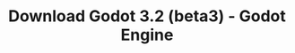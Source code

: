 ---
# Generated by /tools/generators/src/download_archive_generator !!! do not edit by hand !!!
title: 'Download Godot 3.2 (beta3) - Godot Engine'
type: 'download/archive'
name: '3.2'
flavor: 'beta3'
release_date: '2019-12-04T03:00:00-00:00'
release_notes: 'article/dev-snapshot-godot-3-2-beta-3/'
primaryPlatforms:
  - 'android.apk'
  - 'linux.64'
  - 'macos.universal'
  - 'windows.64'
  - 'linux_server.headless.64'
  - 'web'
  - 'templates'
links:
  android.apk:
    name: 'android.apk'
    title: 'Android'
    caption: 'APK Universal (ARM64 + ARMv7 + x86_64 + x86)'
    tags:
      - 'APK download'
      - 'ARM64/v7'
      - 'x86 (64 & 32 bit)'
    hosts:
      github_builds:
        regular: 'https://github.com/godotengine/godot-builds/releases/download/3.2-beta3/Godot_v3.2-beta3_android_editor.apk'
        mono: '#'
      github:
        regular: 'https://github.com/godotengine/godot/releases/download/3.2-beta3/Godot_v3.2-beta3_android_editor.apk'
        mono: '#'
  linux.64:
    name: 'linux.64'
    title: 'Linux'
    caption: 'Padrão (x86_64)'
    tags:
      - '64 bit'
    hosts:
      github_builds:
        regular: 'https://github.com/godotengine/godot-builds/releases/download/3.2-beta3/Godot_v3.2-beta3_x11.64.zip'
        mono: 'https://github.com/godotengine/godot-builds/releases/download/3.2-beta3/Godot_v3.2-beta3_mono_x11_64.zip'
      github:
        regular: 'https://github.com/godotengine/godot/releases/download/3.2-beta3/Godot_v3.2-beta3_x11.64.zip'
        mono: 'https://github.com/godotengine/godot/releases/download/3.2-beta3/Godot_v3.2-beta3_mono_x11_64.zip'
  macos.universal:
    name: 'macos.universal'
    title: 'macOS'
    caption: 'Universal (x86_64 + Silício da Apple)'
    tags:
      - 'Intel/Apple Silicon'
      - '64 bit'
    hosts:
      github_builds:
        regular: 'https://github.com/godotengine/godot-builds/releases/download/3.2-beta3/Godot_v3.2-beta3_osx.universal.zip'
        mono: 'https://github.com/godotengine/godot-builds/releases/download/3.2-beta3/Godot_v3.2-beta3_mono_osx.universal.zip'
      github:
        regular: 'https://github.com/godotengine/godot/releases/download/3.2-beta3/Godot_v3.2-beta3_osx.universal.zip'
        mono: 'https://github.com/godotengine/godot/releases/download/3.2-beta3/Godot_v3.2-beta3_mono_osx.universal.zip'
  windows.64:
    name: 'windows.64'
    title: 'Windows'
    caption: 'Padrão (x86_64)'
    tags:
      - '64 bit'
    hosts:
      github_builds:
        regular: 'https://github.com/godotengine/godot-builds/releases/download/3.2-beta3/Godot_v3.2-beta3_win64.exe.zip'
        mono: 'https://github.com/godotengine/godot-builds/releases/download/3.2-beta3/Godot_v3.2-beta3_mono_win64.zip'
      github:
        regular: 'https://github.com/godotengine/godot/releases/download/3.2-beta3/Godot_v3.2-beta3_win64.exe.zip'
        mono: 'https://github.com/godotengine/godot/releases/download/3.2-beta3/Godot_v3.2-beta3_mono_win64.zip'
  linux_server.headless.64:
    name: 'linux_server.headless.64'
    title: 'Linux Server'
    caption: 'Headless (x86_64)'
    tags:
      - '64 bit'
      - 'Headless'
    hosts:
      github_builds:
        regular: 'https://github.com/godotengine/godot-builds/releases/download/3.2-beta3/Godot_v3.2-beta3_linux_headless.64.zip'
        mono: 'https://github.com/godotengine/godot-builds/releases/download/3.2-beta3/Godot_v3.2-beta3_mono_linux_headless_64.zip'
      github:
        regular: 'https://github.com/godotengine/godot/releases/download/3.2-beta3/Godot_v3.2-beta3_linux_headless.64.zip'
        mono: 'https://github.com/godotengine/godot/releases/download/3.2-beta3/Godot_v3.2-beta3_mono_linux_headless_64.zip'
  web:
    name: 'web'
    title: 'Editor Web'
    caption: ''
    tags:
      - 'Self-hosted'
      - 'Cross-platform'
    hosts:
      github_builds:
        regular: 'https://github.com/godotengine/godot-builds/releases/download/3.2-beta3/Godot_v3.2-beta3_web_editor.zip'
        mono: '#'
      github:
        regular: 'https://github.com/godotengine/godot/releases/download/3.2-beta3/Godot_v3.2-beta3_web_editor.zip'
        mono: '#'
  linux.32:
    name: 'linux.32'
    title: 'Linux'
    caption: 'Padrão (x86)'
    tags:
      - '32 bit'
    hosts:
      github_builds:
        regular: 'https://github.com/godotengine/godot-builds/releases/download/3.2-beta3/Godot_v3.2-beta3_x11.32.zip'
        mono: 'https://github.com/godotengine/godot-builds/releases/download/3.2-beta3/Godot_v3.2-beta3_mono_x11_32.zip'
      github:
        regular: 'https://github.com/godotengine/godot/releases/download/3.2-beta3/Godot_v3.2-beta3_x11.32.zip'
        mono: 'https://github.com/godotengine/godot/releases/download/3.2-beta3/Godot_v3.2-beta3_mono_x11_32.zip'
  windows.32:
    name: 'windows.32'
    title: 'Windows'
    caption: 'Padrão (x86)'
    tags:
      - '32 bit'
    hosts:
      github_builds:
        regular: 'https://github.com/godotengine/godot-builds/releases/download/3.2-beta3/Godot_v3.2-beta3_win32.exe.zip'
        mono: 'https://github.com/godotengine/godot-builds/releases/download/3.2-beta3/Godot_v3.2-beta3_mono_win32.zip'
      github:
        regular: 'https://github.com/godotengine/godot/releases/download/3.2-beta3/Godot_v3.2-beta3_win32.exe.zip'
        mono: 'https://github.com/godotengine/godot/releases/download/3.2-beta3/Godot_v3.2-beta3_mono_win32.zip'
  linux_server.64:
    name: 'linux_server.64'
    title: 'Servidor Linux'
    caption: 'Padrão (x86_64)'
    tags:
      - '64 bit'
    hosts:
      github_builds:
        regular: 'https://github.com/godotengine/godot-builds/releases/download/3.2-beta3/Godot_v3.2-beta3_linux_server.64.zip'
        mono: 'https://github.com/godotengine/godot-builds/releases/download/3.2-beta3/Godot_v3.2-beta3_mono_linux_server_64.zip'
      github:
        regular: 'https://github.com/godotengine/godot/releases/download/3.2-beta3/Godot_v3.2-beta3_linux_server.64.zip'
        mono: 'https://github.com/godotengine/godot/releases/download/3.2-beta3/Godot_v3.2-beta3_mono_linux_server_64.zip'
  aar_library:
    name: 'aar_library'
    title: 'Biblioteca de AAR'
    caption: ''
    tags:
      - 'Android plugins'
      - 'Java'
      - 'Kotlin'
    hosts:
      github_builds:
        regular: 'https://github.com/godotengine/godot-builds/releases/download/3.2-beta3/godot-lib.3.2.beta3.release.aar'
        mono: 'https://github.com/godotengine/godot-builds/releases/download/3.2-beta3/godot-lib.3.2.beta3.mono.release.aar'
      github:
        regular: 'https://github.com/godotengine/godot/releases/download/3.2-beta3/godot-lib.3.2.beta3.release.aar'
        mono: 'https://github.com/godotengine/godot/releases/download/3.2-beta3/godot-lib.3.2.beta3.mono.release.aar'
  templates:
    name: 'templates'
    title: 'Modelos de exportação'
    caption: ''
    tags:
      - 'Utilizado para exportar os seus jogos para todas as plataformas suportadas'
    hosts:
      github_builds:
        regular: 'https://github.com/godotengine/godot-builds/releases/download/3.2-beta3/Godot_v3.2-beta3_export_templates.tpz'
        mono: 'https://github.com/godotengine/godot-builds/releases/download/3.2-beta3/Godot_v3.2-beta3_mono_export_templates.tpz'
      github:
        regular: 'https://github.com/godotengine/godot/releases/download/3.2-beta3/Godot_v3.2-beta3_export_templates.tpz'
        mono: 'https://github.com/godotengine/godot/releases/download/3.2-beta3/Godot_v3.2-beta3_mono_export_templates.tpz'
---